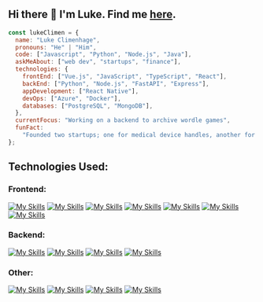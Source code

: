 ## Hi there 👋 I'm Luke. Find me [here](https://lukeclimenhage.com/).

```javascript
const lukeClimen = {
  name: "Luke Climenhage",
  pronouns: "He" | "Him",
  code: ["Javascript", "Python", "Node.js", "Java"],
  askMeAbout: ["web dev", "startups", "finance"],
  technologies: {
    frontEnd: ["Vue.js", "JavaScript", "TypeScript", "React"],
    backEnd: ["Python", "Node.js", "FastAPI", "Express"],
    appDevelopment: ["React Native"],
    devOps: ["Azure", "Docker"],
    databases: ["PostgreSQL", "MongoDB"],
  },
  currentFocus: "Working on a backend to archive wordle games",
  funFact:
    "Founded two startups; one for medical device handles, another for commercial intra-canopy greenhouse lighting",
};
```

## Technologies Used:

### Frontend:

[![My Skills](https://skills.thijs.gg/icons?i=vue)](https://vuejs.org/)
[![My Skills](https://skills.thijs.gg/icons?i=js)](https://developer.mozilla.org/en-US/docs/Web/javascript)
[![My Skills](https://skills.thijs.gg/icons?i=ts)](https://www.typescriptlang.org/)
[![My Skills](https://skills.thijs.gg/icons?i=html)](https://html.com/html5/)
[![My Skills](https://skills.thijs.gg/icons?i=css)](https://developer.mozilla.org/en-US/docs/Web/CSS)
[![My Skills](https://skills.thijs.gg/icons?i=react)](https://react.dev/)
[![My Skills](https://skills.thijs.gg/icons?i=tailwind)](https://tailwindcss.com/)

### Backend:

[![My Skills](https://skills.thijs.gg/icons?i=py)](https://www.python.org/)
[![My Skills](https://skills.thijs.gg/icons?i=postgres)](https://www.postgresql.org/)
[![My Skills](https://skills.thijs.gg/icons?i=nodejs)](https://nodejs.org/)
[![My Skills](https://skills.thijs.gg/icons?i=mongodb)](https://www.mongodb.com/)

### Other:

[![My Skills](https://skills.thijs.gg/icons?i=git)](https://git-scm.com/)
[![My Skills](https://skills.thijs.gg/icons?i=docker)](https://www.docker.com/)
[![My Skills](https://skills.thijs.gg/icons?i=figma)](https://www.figma.com/)
[![My Skills](https://skills.thijs.gg/icons?i=java)](https://www.java.com/)
